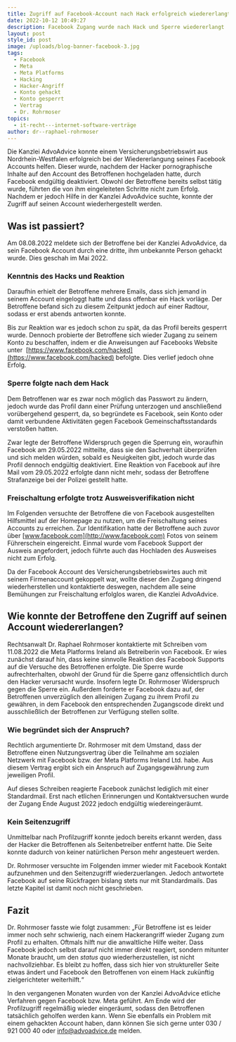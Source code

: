 ```yaml
---
title: Zugriff auf Facebook-Account nach Hack erfolgreich wiedererlangt
date: 2022-10-12 10:49:27
description: Facebook Zugang wurde nach Hack und Sperre wiedererlangt
layout: post
style_id: post
image: /uploads/blog-banner-facebook-3.jpg
tags:
  - Facebook
  - Meta
  - Meta Platforms
  - Hacking
  - Hacker-Angriff
  - Konto gehackt
  - Konto gesperrt
  - Vertrag
  - Dr. Rohrmoser
topics:
  - it-recht---internet-software-verträge
author: dr--raphael-rohrmoser
---
```

Die Kanzlei AdvoAdvice konnte einem Versicherungsbetriebswirt aus Nordrhein-Westfalen erfolgreich bei der Wiedererlangung seines Facebook Accounts helfen. Dieser wurde, nachdem der Hacker pornographische Inhalte auf den Account des Betroffenen hochgeladen hatte, durch Facebook endgültig deaktiviert. Obwohl der Betroffene bereits selbst tätig wurde, führten die von ihm eingeleiteten Schritte nicht zum Erfolg. Nachdem er jedoch Hilfe in der Kanzlei AdvoAdvice suchte, konnte der Zugriff auf seinen Account wiederhergestellt werden.

## Was ist passiert?

Am 08.08.2022 meldete sich der Betroffene bei der Kanzlei AdvoAdvice, da sein Facebook Account durch eine dritte, ihm unbekannte Person gehackt wurde. Dies geschah im Mai 2022.

### **Kenntnis des Hacks und Reaktion**

Daraufhin erhielt der Betroffene mehrere Emails, dass sich jemand in seinem Account eingeloggt hatte und dass offenbar ein Hack vorläge. Der Betroffene befand sich zu diesem Zeitpunkt jedoch auf einer Radtour, sodass er erst abends antworten konnte.

Bis zur Reaktion war es jedoch schon zu spät, da das Profil bereits gesperrt wurde. Dennoch probierte der Betroffene sich wieder Zugang zu seinem Konto zu beschaffen, indem er die Anweisungen auf Facebooks Website unter&nbsp; [https://www.facebook.com/hacked](https://www.facebook.com/hacked) befolgte. Dies verlief jedoch ohne Erfolg.

### **Sperre folgte nach dem Hack**

Dem Betroffenen war es zwar noch möglich das Passwort zu ändern, jedoch wurde das Profil dann einer Prüfung unterzogen und anschlie&szlig;end vorübergehend gesperrt, da, so begründete es Facebook, sein Konto oder damit verbundene Aktivitäten gegen Facebook Gemeinschaftsstandards versto&szlig;en hatten.

Zwar legte der Betroffene Widerspruch gegen die Sperrung ein, woraufhin Facebook am 29.05.2022 mitteilte, dass sie den Sachverhalt überprüfen und sich melden würden, sobald es Neuigkeiten gibt, jedoch wurde das Profil dennoch endgültig deaktiviert. Eine Reaktion von Facebook auf ihre Mail vom 29.05.2022 erfolgte dann nicht mehr, sodass der Betroffene Strafanzeige bei der Polizei gestellt hatte.

### **Freischaltung erfolgte trotz Ausweisverifikation nicht**

Im Folgenden versuchte der Betroffene die von Facebook ausgestellten Hilfsmittel auf der Homepage zu nutzen, um die Freischaltung seines Accounts zu erreichen. Zur Identifikation hatte der Betroffene auch zuvor über [www.facebook.com](http://www.facebook.com) Fotos von seinem Führerschein eingereicht. Einmal wurde vom Facebook Support der Ausweis angefordert, jedoch führte auch das Hochladen des Ausweises nicht zum Erfolg.

Da der Facebook Account des Versicherungsbetriebswirtes auch mit seinem Firmenaccount gekoppelt war, wollte dieser den Zugang dringend wiederherstellen und kontaktierte deswegen, nachdem alle seine Bemühungen zur Freischaltung erfolglos waren, die Kanzlei AdvoAdvice.

## Wie konnte der Betroffene den Zugriff auf seinen Account wiedererlangen?

Rechtsanwalt Dr. Raphael Rohrmoser kontaktierte mit Schreiben vom 11.08.2022 die Meta Platforms Ireland als Betreiberin von Facebook. Er wies zunächst darauf hin, dass keine sinnvolle Reaktion des Facebook Supports auf die Versuche des Betroffenen erfolgte. Die Sperre wurde aufrechterhalten, obwohl der Grund für die Sperre ganz offensichtlich durch den Hacker verursacht wurde. Insofern legte Dr. Rohrmoser Widerspruch gegen die Sperre ein. Au&szlig;erdem forderte er Facebook dazu auf, der Betroffenen unverzüglich den alleinigen Zugang zu ihrem Profil zu gewähren, in dem Facebook den entsprechenden Zugangscode direkt und ausschlie&szlig;lich der Betroffenen zur Verfügung stellen sollte.

### **Wie begründet sich der Anspruch?**

Rechtlich argumentierte Dr. Rohrmoser mit dem Umstand, dass der Betroffene einen Nutzungsvertrag über die Teilnahme am sozialen Netzwerk mit Facebook bzw. der Meta Platforms Ireland Ltd. habe. Aus diesem Vertrag ergibt sich ein Anspruch auf Zugangsgewährung zum jeweiligen Profil.

Auf dieses Schreiben reagierte Facebook zunächst lediglich mit einer Standardmail. Erst nach etlichen Erinnerungen und Kontaktversuchen wurde der Zugang Ende August 2022 jedoch endgültig wiedereingeräumt.

### **Kein Seitenzugriff**

Unmittelbar nach Profilzugriff konnte jedoch bereits erkannt werden, dass der Hacker die Betroffenen als Seitenbetreiber entfernt hatte. Die Seite konnte dadurch von keiner natürlichen Person mehr angesteuert werden.

Dr. Rohrmoser versuchte im Folgenden immer wieder mit Facebook Kontakt aufzunehmen und den Seitenzugriff wiederzuerlangen. Jedoch antwortete Facebook auf seine Rückfragen bislang stets nur mit Standardmails. Das letzte Kapitel ist damit noch nicht geschrieben.

## Fazit

Dr. Rohrmoser fasste wie folgt zusammen: „Für Betroffene ist es leider immer noch sehr schwierig, nach einem Hackerangriff wieder Zugang zum Profil zu erhalten. Oftmals hilft nur die anwaltliche Hilfe weiter. Dass Facebook jedoch selbst darauf nicht immer direkt reagiert, sondern mitunter Monate braucht, um den *status quo* wiederherzustellen, ist nicht nachvollziehbar. Es bleibt zu hoffen, dass sich hier von struktureller Seite etwas ändert und Facebook den Betroffenen von einem Hack zukünftig zielgerichteter weiterhilft.“

In den vergangenen Monaten wurden von der Kanzlei AdvoAdvice etliche Verfahren gegen Facebook bzw. Meta geführt. Am Ende wird der Profilzugriff regelmä&szlig;ig wieder eingeräumt, sodass den Betroffenen tatsächlich geholfen werden kann. Wenn Sie ebenfalls ein Problem mit einem gehackten Account haben, dann können Sie sich gerne unter 030 / 921 000 40 oder [info@advoadvice.de](mailto:info@advoadvice.de) melden.